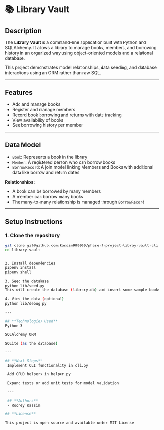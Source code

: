 # 📚 Library Vault

## Description

The **Library Vault** is a command-line application built with Python and SQLAlchemy. It allows a library to manage books, members, and borrowing history in an organized way using object-oriented models and a relational database.

This project demonstrates model relationships, data seeding, and database interactions using an ORM rather than raw SQL.

---

## Features

- Add and manage books
- Register and manage members
- Record book borrowing and returns with date tracking
- View availability of books
- See borrowing history per member

---

## Data Model

- `Book`: Represents a book in the library  
- `Member`: A registered person who can borrow books  
- `BorrowRecord`: A join model linking Members and Books with additional data like borrow and return dates

**Relationships:**
- A book can be borrowed by many members 
- A member can borrow many books
- The many-to-many relationship is managed through `BorrowRecord`

---



## Setup Instructions

### 1. Clone the repository

```bash
git clone git@github.com:Kassim999999/phase-3-project-libray-vault-cli.git
cd library-vault


2. Install dependencies
pipenv install
pipenv shell

3. Seed the database
python lib/seed.py
This will create the database (library.db) and insert some sample books, members, and borrowing records.

4. View the data (optional)
python lib/debug.py

---

## **Technologies Used**
Python 3

SQLAlchemy ORM

SQLite (as the database)

---

## **Next Steps**
 Implement CLI functionality in cli.py

 Add CRUD helpers in helper.py

 Expand tests or add unit tests for model validation

 ---

 ## **Authors**
 - Rooney Kassim

## **License**

This project is open source and available under MIT License






